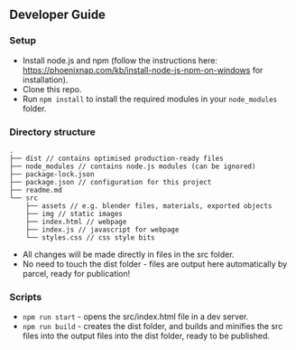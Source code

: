 <h2>Developer Guide</h2>

<h3>Setup</h3>

- Install node.js and npm (follow the instructions here: https://phoenixnap.com/kb/install-node-js-npm-on-windows for installation).
- Clone this repo.
- Run `npm install` to install the required modules in your `node_modules` folder.


<h3>Directory structure</h3>

```
.
├── dist // contains optimised production-ready files
├── node_modules // contains node.js modules (can be ignored)
├── package-lock.json
├── package.json // configuration for this project
├── readme.md
└── src
    ├── assets // e.g. blender files, materials, exported objects
    ├── img // static images
    ├── index.html // webpage
    ├── index.js // javascript for webpage
    └── styles.css // css style bits
```

- All changes will be made directly in files in the src folder.
- No need to touch the dist folder - files are output here automatically by parcel, ready for publication!

<h3>Scripts</h3>

- `npm run start` - opens the src/index.html file in a dev server.
- `npm run build` - creates the dist folder, and builds and minifies the src files into the output files into the dist folder, ready to be published.
